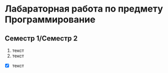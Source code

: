 # Лабараторная работа по предмету Программирование
## Семестр 1/Семестр 2

1. текст
2. текст
- [x] текст
